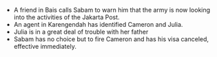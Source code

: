 -   A friend in Bais calls Sabam to warn him that the army is now looking into the activities of the Jakarta Post.
-   An agent in Karengendah has identified Cameron and Julia.
-   Julia is in a great deal of trouble with her father
-   Sabam has no choice but to fire Cameron and has his visa canceled, effective immediately.
